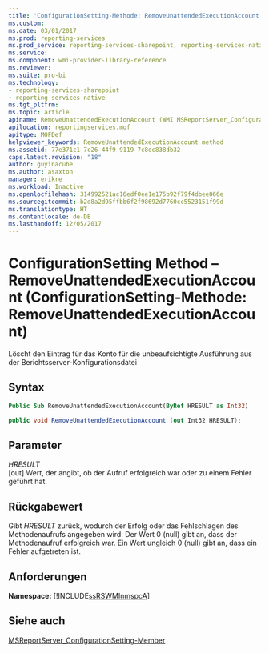 ```yaml
---
title: 'ConfigurationSetting-Methode: RemoveUnattendedExecutionAccount | Microsoft-Dokumentation'
ms.custom: 
ms.date: 03/01/2017
ms.prod: reporting-services
ms.prod_service: reporting-services-sharepoint, reporting-services-native
ms.service: 
ms.component: wmi-provider-library-reference
ms.reviewer: 
ms.suite: pro-bi
ms.technology:
- reporting-services-sharepoint
- reporting-services-native
ms.tgt_pltfrm: 
ms.topic: article
apiname: RemoveUnattendedExecutionAccount (WMI MSReportServer_ConfigurationSetting Class)
apilocation: reportingservices.mof
apitype: MOFDef
helpviewer_keywords: RemoveUnattendedExecutionAccount method
ms.assetid: 77e371c1-7c26-44f9-9119-7c8dc838db32
caps.latest.revision: "18"
author: guyinacube
ms.author: asaxton
manager: erikre
ms.workload: Inactive
ms.openlocfilehash: 314992521ac16edf0ee1e175b92f79f4dbee066e
ms.sourcegitcommit: b2d8a2d95ffbb6f2f98692d7760cc5523151f99d
ms.translationtype: HT
ms.contentlocale: de-DE
ms.lasthandoff: 12/05/2017
---
```

# <a name="configurationsetting-method---removeunattendedexecutionaccount"></a>ConfigurationSetting Method – RemoveUnattendedExecutionAccount (ConfigurationSetting-Methode: RemoveUnattendedExecutionAccount)
  Löscht den Eintrag für das Konto für die unbeaufsichtigte Ausführung aus der Berichtsserver-Konfigurationsdatei  
  
## <a name="syntax"></a>Syntax  
  
```vb  
Public Sub RemoveUnattendedExecutionAccount(ByRef HRESULT as Int32)  
```  
  
```csharp  
public void RemoveUnattendedExecutionAccount (out Int32 HRESULT);  
```  
  
## <a name="parameters"></a>Parameter  
 *HRESULT*  
 [out] Wert, der angibt, ob der Aufruf erfolgreich war oder zu einem Fehler geführt hat.  
  
## <a name="return-value"></a>Rückgabewert  
 Gibt *HRESULT* zurück, wodurch der Erfolg oder das Fehlschlagen des Methodenaufrufs angegeben wird. Der Wert 0 (null) gibt an, dass der Methodenaufruf erfolgreich war. Ein Wert ungleich 0 (null) gibt an, dass ein Fehler aufgetreten ist.  
  
## <a name="requirements"></a>Anforderungen  
 **Namespace:** [!INCLUDE[ssRSWMInmspcA](../../includes/ssrswminmspca-md.md)]  
  
## <a name="see-also"></a>Siehe auch  
 [MSReportServer_ConfigurationSetting-Member](../../reporting-services/wmi-provider-library-reference/msreportserver-configurationsetting-members.md)  
  
  
